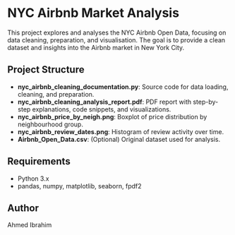
# NYC Airbnb Market Analysis

This project explores and analyses the NYC Airbnb Open Data, focusing on data cleaning, preparation, and visualisation. The goal is to provide a clean dataset and insights into the Airbnb market in New York City.

## Project Structure
- **nyc_airbnb_cleaning_documentation.py**: Source code for data loading, cleaning, and preparation.
- **nyc_airbnb_cleaning_analysis_report.pdf**: PDF report with step-by-step explanations, code snippets, and visualizations.
- **nyc_airbnb_price_by_neigh.png**: Boxplot of price distribution by neighbourhood group.
- **nyc_airbnb_review_dates.png**: Histogram of review activity over time.
- **Airbnb_Open_Data.csv**: (Optional) Original dataset used for analysis.


## Requirements
- Python 3.x
- pandas, numpy, matplotlib, seaborn, fpdf2

## Author
Ahmed Ibrahim
